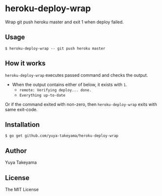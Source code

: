 # heroku-deploy-wrap

Wrap git push heroku master and exit 1 when deploy failed.

## Usage

```
$ heroku-deploy-wrap -- git push heroku master
```

## How it works

`heroku-deploy-wrap` executes passed command and checks the output.

* When the output contains either of below, it exists with `1`.
  * `remote: Verifying deploy... done.`
  * `Everything up-to-date`

Or if the command exited with non-zero, then `heroku-deploy-wrap` exits with same exit-code.

## Installation

```
$ go get github.com/yuya-takeyama/heroku-deploy-wrap
```

## Author

Yuya Takeyama

## License

The MIT License
